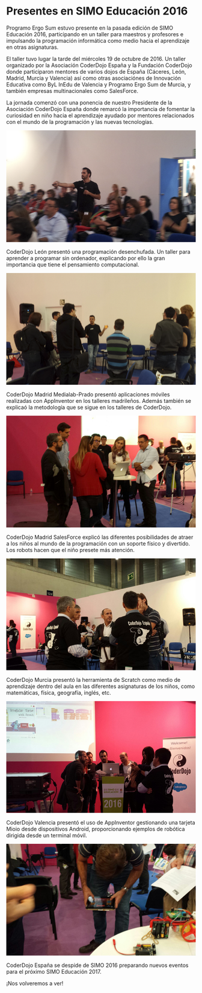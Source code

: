 # Presentes en SIMO Educación 2016

Programo Ergo Sum estuvo presente en la pasada edición de SIMO Educación 2016, participando en un taller para maestros y profesores e impulsando la programación informática como medio hacia el aprendizaje en otras asignaturas.

El taller tuvo lugar la tarde del miércoles 19 de octubre de 2016. Un taller organizado por la Asociación CoderDojo España y la Fundación CoderDojo donde participaron mentores de varios dojos de España (Cáceres, León, Madrid, Murcia y Valencia) así como otras asociaciónes de Innovación Educativa como ByL InEdu de Valencia y Programo Ergo Sum de Murcia, y también empresas multinacionales como SalesForce.

La jornada comenzó con una ponencia de nuestro Presidente de la Asociación CoderDojo España donde remarcó la importancia de fomentar la curiosidad en niño hacia el aprendizaje ayudado por mentores relacionados con el mundo de la programación y las nuevas tecnologías.

![](images/1.png)

CoderDojo León presentó una programación desenchufada. Un taller para aprender a programar sin ordenador, explicando por ello la gran importancia que tiene el pensamiento computacional.

![](images/2.png)

CoderDojo Madrid Medialab-Prado presentó aplicaciones móviles realizadas con AppInventor en los talleres madrileños. Además también se explicaó la metodología que se sigue en los talleres de CoderDojo.

![](images/3.png)

CoderDojo Madrid SalesForce explicó las diferentes posibilidades de atraer a los niños al mundo de la programación con un soporte físico y divertido. Los robots hacen que el niño presete más atención.

![](images/4.png)

CoderDojo Murcia presentó la herramienta de Scratch como medio de aprendizaje dentro del aula en las diferentes asignaturas de los niños, como matemáticas, física, geografía, inglés, etc.

![](images/5.png)

CoderDojo Valencia presentó el uso de AppInventor gestionando una tarjeta Mioio desde dispositivos Android, proporcionando ejemplos de robótica dirigida desde un terminal móvil.

![](images/6.png)

CoderDojo España se despide de SIMO 2016 preparando nuevos eventos para el próximo SIMO Educación 2017.

¡Nos volveremos a ver!
